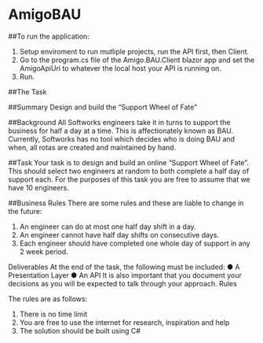 # **AmigoBAU**

##To run the application:
1. Setup enviroment to run mutliple projects, run the API first, then Client.
2. Go to the program.cs file of the Amigo.BAU.Client blazor app and set the AmigoApiUri to whatever the local host your API is running on.
3. Run.


##The Task

##Summary
Design and build the “Support Wheel of Fate”

##Background
All Softworks engineers take it in turns to support the business for half a day at a time. This is
affectionately known as BAU.
Currently, Softworks has no tool which decides who is doing BAU and when, all rotas are
created and maintained by hand.

##Task
Your task is to design and build an online “Support Wheel of Fate”. This should select two
engineers at random to both complete a half day of support each. For the purposes of this
task you are free to assume that we have 10 engineers.

##Business Rules
There are some rules and these are liable to change in the future:
1. An engineer can do at most one half day shift in a day.
2. An engineer cannot have half day shifts on consecutive days.
3. Each engineer should have completed one whole day of support in any 2 week
period.

Deliverables
At the end of the task, the following must be included:
● A Presentation Layer
● An API
It is also important that you document your decisions as you will be expected to talk through
your approach.
Rules

The rules are as follows:
1. There is no time limit
2. You are free to use the internet for research, inspiration and help
3. The solution should be built using C#
